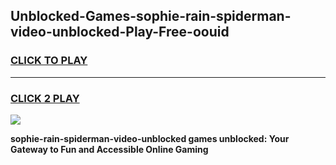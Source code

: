 
## Unblocked-Games-sophie-rain-spiderman-video-unblocked-Play-Free-oouid
<h3>
<a href="https://premium76.site?title=sophie-rain-spiderman-video-unblocked&ref=19M">CLICK TO PLAY</a></h3>
<hr>

<h3>
<a href="https://premium76.site?title=sophie-rain-spiderman-video-unblocked&ref=19M">CLICK 2 PLAY</a>
  
</h3>

<a href="https://premium76.site?title=sophie-rain-spiderman-video-unblocked&ref=19M"><img src="https://clearcache.store/games.png"></a>


**sophie-rain-spiderman-video-unblocked games unblocked: Your Gateway to Fun and Accessible Online Gaming**
